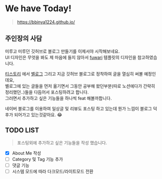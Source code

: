# We have Today!

> https://bbinya1224.github.io/

## 주인장의 사담

미루고 미루던 깃허브로 블로그 만들기를 이제서야 시작해보네요. <br /> UI 디자인은
무엇을 봐도 제 마음에 들지 않아서 [fuwari](https://fuwari.vercel.app/) 템플릿의
디자인을 참고하였습니다.

[티스토리](https://bbinya.tistory.com/) 에서
[벨로그](https://velog.io/@subin1224/posts) 그리고 지금 깃허브 블로그로 정착하여
글을 열심히 써볼 예정인데요, <br />벨로그에 있는 글들을 먼저 옮기면서 그동안
공부해 왔던부분(따로 노션에다가 간략히 정리했던..)들을 다듬어서 포스팅하려고
합니다. <br />그러면서 추가하고 싶은 기능들을 하나씩 feat 해볼까합니다.

네이버 블로그를 이용하여 일상글 및 리뷰도 포스팅 하고 있는데 뭔가 느낌이 블로그
덕후가 되어가고 있는것같아요. 😂

## TODO LIST

> 포스팅외에 추가하고 싶은 기능들을 작성 했습니다.

- [x] About Me 작성
- [ ] Category 및 Tag 기능 추가
- [ ] 댓글 기능
- [ ] 시스템 모드에 따라 다크모드/라이트모드 전환
